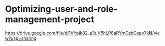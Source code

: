 # Optimizing-user-and-role-management-project
https://drive.google.com/file/d/1VYpjk82_a3t_V5hLP8aRYmCzbCepv7kN/view?usp=sharing
